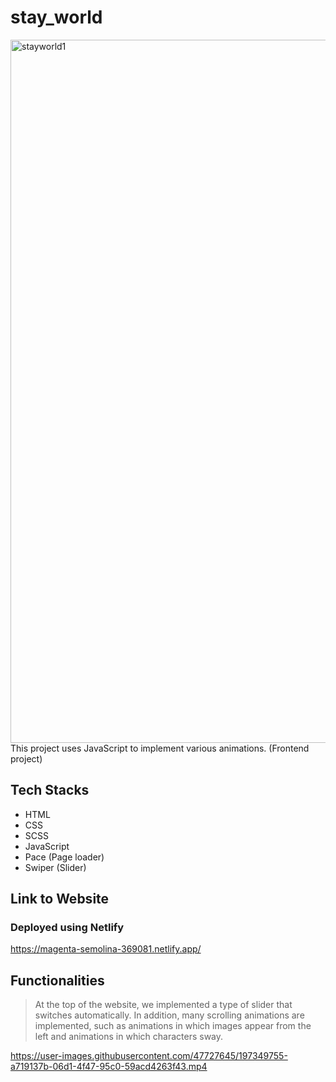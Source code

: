 # stay_world
<img width="1125" alt="stayworld1" src="https://user-images.githubusercontent.com/47727645/197349583-67301f46-0a51-473f-9dfe-4e6e3c9c01de.png">
This project uses JavaScript to implement various animations. (Frontend project)

## Tech Stacks
- HTML
- CSS
- SCSS
- JavaScript
- Pace (Page loader)
- Swiper (Slider)

## Link to Website
### Deployed using Netlify
https://magenta-semolina-369081.netlify.app/

## Functionalities
> At the top of the website, we implemented a type of slider that switches automatically.
> In addition, many scrolling animations are implemented, such as animations in which images appear from the left and animations in which characters sway.

https://user-images.githubusercontent.com/47727645/197349755-a719137b-06d1-4f47-95c0-59acd4263f43.mp4
